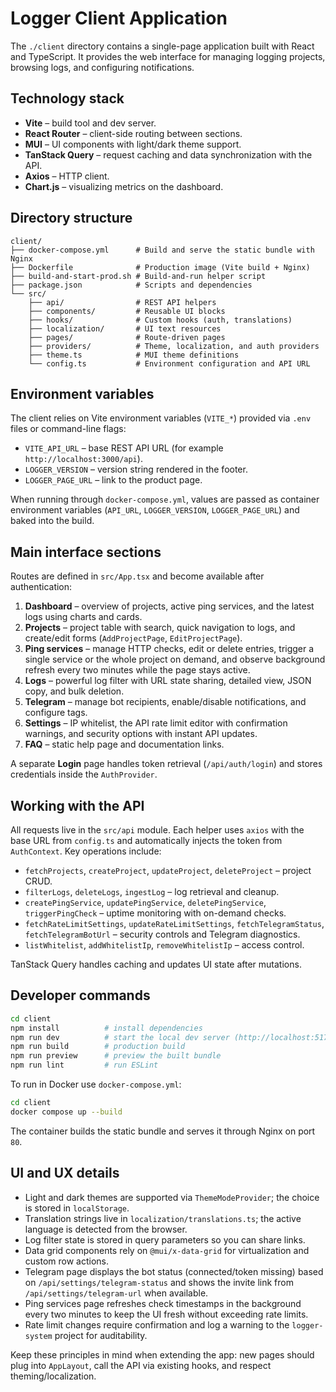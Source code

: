 # Logger Client Application

The `./client` directory contains a single-page application built with React and TypeScript. It provides the web interface for managing logging projects, browsing logs, and configuring notifications.

## Technology stack

- **Vite** – build tool and dev server.
- **React Router** – client-side routing between sections.
- **MUI** – UI components with light/dark theme support.
- **TanStack Query** – request caching and data synchronization with the API.
- **Axios** – HTTP client.
- **Chart.js** – visualizing metrics on the dashboard.

## Directory structure

```text
client/
├── docker-compose.yml      # Build and serve the static bundle with Nginx
├── Dockerfile              # Production image (Vite build + Nginx)
├── build-and-start-prod.sh # Build-and-run helper script
├── package.json            # Scripts and dependencies
└── src/
    ├── api/                # REST API helpers
    ├── components/         # Reusable UI blocks
    ├── hooks/              # Custom hooks (auth, translations)
    ├── localization/       # UI text resources
    ├── pages/              # Route-driven pages
    ├── providers/          # Theme, localization, and auth providers
    ├── theme.ts            # MUI theme definitions
    └── config.ts           # Environment configuration and API URL
```

## Environment variables

The client relies on Vite environment variables (`VITE_*`) provided via `.env` files or command-line flags:

- `VITE_API_URL` – base REST API URL (for example `http://localhost:3000/api`).
- `LOGGER_VERSION` – version string rendered in the footer.
- `LOGGER_PAGE_URL` – link to the product page.

When running through `docker-compose.yml`, values are passed as container environment variables (`API_URL`, `LOGGER_VERSION`, `LOGGER_PAGE_URL`) and baked into the build.

## Main interface sections

Routes are defined in `src/App.tsx` and become available after authentication:

1. **Dashboard** – overview of projects, active ping services, and the latest logs using charts and cards.
2. **Projects** – project table with search, quick navigation to logs, and create/edit forms (`AddProjectPage`, `EditProjectPage`).
3. **Ping services** – manage HTTP checks, edit or delete entries, trigger a single service or the whole project on demand, and observe background refresh every two minutes while the page stays active.
4. **Logs** – powerful log filter with URL state sharing, detailed view, JSON copy, and bulk deletion.
5. **Telegram** – manage bot recipients, enable/disable notifications, and configure tags.
6. **Settings** – IP whitelist, the API rate limit editor with confirmation warnings, and security options with instant API updates.
7. **FAQ** – static help page and documentation links.

A separate **Login** page handles token retrieval (`/api/auth/login`) and stores credentials inside the `AuthProvider`.

## Working with the API

All requests live in the `src/api` module. Each helper uses `axios` with the base URL from `config.ts` and automatically injects the token from `AuthContext`. Key operations include:

- `fetchProjects`, `createProject`, `updateProject`, `deleteProject` – project CRUD.
- `filterLogs`, `deleteLogs`, `ingestLog` – log retrieval and cleanup.
- `createPingService`, `updatePingService`, `deletePingService`, `triggerPingCheck` – uptime monitoring with on-demand checks.
- `fetchRateLimitSettings`, `updateRateLimitSettings`, `fetchTelegramStatus`, `fetchTelegramBotUrl` – security controls and Telegram diagnostics.
- `listWhitelist`, `addWhitelistIp`, `removeWhitelistIp` – access control.

TanStack Query handles caching and updates UI state after mutations.

## Developer commands

```bash
cd client
npm install          # install dependencies
npm run dev          # start the local dev server (http://localhost:5173)
npm run build        # production build
npm run preview      # preview the built bundle
npm run lint         # run ESLint
```

To run in Docker use `docker-compose.yml`:

```bash
cd client
docker compose up --build
```

The container builds the static bundle and serves it through Nginx on port `80`.

## UI and UX details

- Light and dark themes are supported via `ThemeModeProvider`; the choice is stored in `localStorage`.
- Translation strings live in `localization/translations.ts`; the active language is detected from the browser.
- Log filter state is stored in query parameters so you can share links.
- Data grid components rely on `@mui/x-data-grid` for virtualization and custom row actions.
- Telegram page displays the bot status (connected/token missing) based on `/api/settings/telegram-status` and shows the invite link from `/api/settings/telegram-url` when available.
- Ping services page refreshes check timestamps in the background every two minutes to keep the UI fresh without exceeding rate limits.
- Rate limit changes require confirmation and log a warning to the `logger-system` project for auditability.

Keep these principles in mind when extending the app: new pages should plug into `AppLayout`, call the API via existing hooks, and respect theming/localization.
